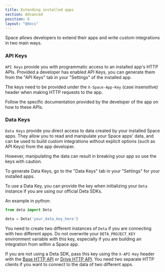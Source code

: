 ```yaml
---
title: Extending installed apps 
section: Advanced
position: 6
layout: "@docs"
---
```


Space allows developers to extend their apps and write custom integrations in two main ways.

### API Keys

`API Keys` provide you with programmatic access to an installed app's HTTP APIs. Provided a developer has enabled API Keys, you can generate them from the "API Keys" tab in your "Settings" of the installed app.

The keys need to be provided under the `X-Space-App-Key` (case insensitive) header when making HTTP requests to the app. 

Follow the specific documentation provided by the developer of the app on how to these APIs.


### Data Keys

`Data Keys` provide you direct access to data created by your installed Space apps. They allow you to read and manipulate your Space apps' data, and can be used to build custom integrations without explicit options (such as API Keys) from the app developer. 

However, manipulating the data can result in breaking your app so use the keys with caution.

To generate Data Keys, go to the "Data Keys" tab in your "Settings" for your installed apps.

To use a Data Key, you can provide the key when initializing your `Deta` instance if you are using our official Deta SDKs. 

An example in python:

```py
from deta import Deta

deta = Deta('your_data_key_here')
```

You need to create two different instances of `Deta` if you are connecting with two different apps. 
Do not overwrite your `DETA_PROJECT_KEY` environment variable with this key, especially if you are building an integration from within a Space app. 

If you are not using a Deta SDK, pass this key using the `X-API-Key` header with the [Base HTTP API](/docs/en/reference/base/HTTP#auth) or [Drive HTTP API](/docs/en/reference/drive/HTTP#auth). You need two separate HTTP clients if you want to connect to the data of two different apps.